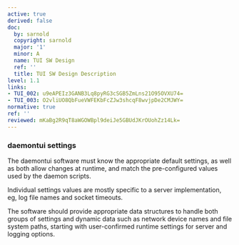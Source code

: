 ```yaml
---
active: true
derived: false
doc:
  by: sarnold
  copyright: sarnold
  major: '1'
  minor: A
  name: TUI SW Design
  ref: ''
  title: TUI SW Design Description
level: 1.1
links:
- TUI_002: u9eAPEIz3GANB3Lq8pyRG3cSGB5ZmLns21O95OVXU74=
- TUI_003: O2vliUO8QbFueVWFEKbFcZJw3shcqF8wvjpDe2CMJWY=
normative: true
ref: ''
reviewed: mKaBg2R9qT8aWGOWBpl9deiJe5GBUdJKrOUohZz14Lk=
---
```


### daemontui settings

The daemontui software must know the appropriate default settings, as
well as both allow changes at runtime, and match the pre-configured
values used by the daemon scripts.

Individual settings values are mostly specific to a server
implementation, eg, log file names and socket timeouts.

The software should provide appropriate data structures to handle both
groups of settings and dynamic data such as network device names and
file system paths, starting with user-confirmed runtime settings for
server and logging options.